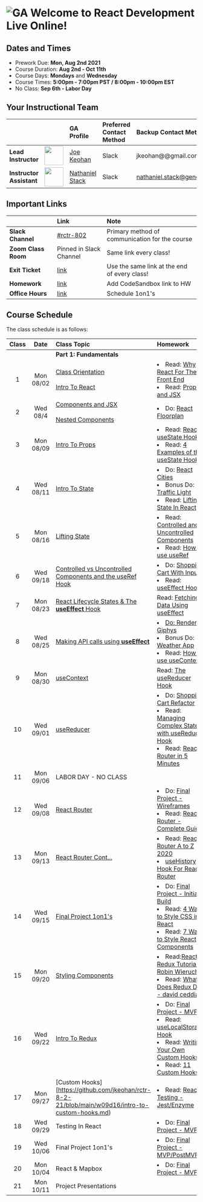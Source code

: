 # ![GA](https://ga-dash.s3.amazonaws.com/production/assets/logo-9f88ae6c9c3871690e33280fcf557f33.png) Welcome to React Development Live Online!

## Dates and Times

* Prework Due: **Mon, Aug 2nd 2021**
* Course Duration: **Aug 2nd - Oct 11th**
* Course Days: **Mondays** and **Wednesday**
* Course Times: **5:00pm - 7:00pm PST / 8:00pm - 10:00pm EST** 
* No Class: **Sep 6th - Labor Day**


## Your Instructional Team

| | | GA Profile | Preferred Contact Method | Backup Contact Method |
| :--- | :--- | :--- | :--- | :--- |
| **Lead Instructor** | <img src="https://i.imgur.com/QYb5xoN.png" height="50"> | [Joe Keohan](https://generalassemb.ly/instructors/joe-keohan/7866) | Slack | jkeohan@@gmail.com|
| **Instructor Assistant** | <img src="https://i.imgur.com/FmcnxV4.png" height="50"> |[Nathaniel Stack](https://generalassemb.ly/instructors/nathaniel-stack/22752) | Slack | nathaniel.stack@generalassemb.ly|


## Important Links

| | Link | Note | 
| :--- | :--- | :--- |
| **Slack Channel** | [#rctr-802]() | Primary method of communication for the course |
| **Zoom Class Room** | Pinned in Slack Channel | Same link every class! |
| **Exit Ticket** | [link](https://docs.google.com/forms/d/e/1FAIpQLScXC8fZxuNYXEWOIEcwZgGHkUqIW9EoFbrbGR5pVC3fIEfv_g/viewform) | Use the same link at the end of every class! |
| **Homework** | [link](https://docs.google.com/spreadsheets/d/1znSaQg63lTMiBTZCmFox-6ahVYti0gU_3LQ6V3vVpFo/edit#gid=566709901) | Add CodeSandbox link to HW |
| **Office Hours** | [link](https://docs.google.com/spreadsheets/d/1znSaQg63lTMiBTZCmFox-6ahVYti0gU_3LQ6V3vVpFo/edit#gid=1977257351) | Schedule 1on1's |



## Course Schedule

The class schedule is as follows:


| Class | Date | Class Topic | Homework | Recording |
| :---: | :---: | :--- | :--- | :---: |
||| **Part 1: Fundamentals** |
| 1  | Mon 08/02 | [Class Orientation](https://github.com/jkeohan/rctr-8-2-21/blob/main/w01d01/orientation.md)<br><br>[Intro To React](https://github.com/jkeohan/rctr-8-2-21/blob/main/w01d01/intro-to-react.md) | <li>Read: [Why React For The Front End](https://www.cloudways.com/blog/why-reactjs-for-front-end/)</li><li>Read: [Props and JSX](https://www.freecodecamp.org/news/react-components-jsx-props-for-beginners/)</li>| [Recording](https://youtu.be/5KhuVZcmyCY) |
| 2  | Wed 08/4 | [Components and JSX](https://github.com/jkeohan/rctr-8-2-21/blob/main/w01d02/components-and-jsx.md)<br><br>[Nested Components](https://github.com/jkeohan/rctr-8-2-21/blob/main/w01d02/nested-compnents.md)| <li>Do: [React Floorplan](https://github.com/jkeohan/rctr-8-2-21/blob/main/homework/w01/react-floorplan.md)</li>  </li> | [Recording](https://generalassembly.zoom.us/rec/share/XPF8ICc0CEMuUuaY-RRs7IawlzLYuv524359VqEgH2NwuifH5KT6CPSiFzVqzCkz.QI5fSVlS_h5bBzeG?startTime=1628121229000) |
| 3  | Mon 08/09 |  [Intro To Props](https://github.com/jkeohan/rctr-8-2-21/blob/main/w02d03/intro-to-props.md)| <li>Read: [React useState Hook](https://www.robinwieruch.de/react-usestate-hook)<li>Read: [4 Examples of the useState Hook](https://daveceddia.com/usestate-hook-examples/)</li> | [Recording](https://generalassembly.zoom.us/rec/share/HRUWdhLD8sxPW4Sg3yrU0RpdaRlrlwO5G9sncmE-yw1y5rAF7Tiq23GI1Arnx1CD.bljJqqnhY_04FJ9r?startTime=1628553265000)  |
| 4  | Wed 08/11 | [Intro To State](https://github.com/jkeohan/rctr-8-2-21/blob/main/w02d04/intro-to-state.md)  | <li> Do: [React Cities](https://github.com/jkeohan/rctr-8-2-21/blob/main/homework/w02/react_cities.md)</li><li>Bonus Do: [Traffic Light](https://github.com/jkeohan/rctr-8-2-21/blob/main/homework/w02/traffic_light.md)</li><li>Read: [Lifting State In React](https://www.robinwieruch.de/react-lift-state)</li> | [Recording](https://generalassembly.zoom.us/rec/share/DlraO1RdLlDeuN5LwM99dckFrRo3mnZbbG0-KWc9SKkfF1tnOioIVE6Kpt7NfNfb.c-790DjWDPhKQimn?startTime=1628726195000) |
| 5  | Mon 08/16 | [Lifting State](https://github.com/jkeohan/rctr-8-2-21/blob/main/w03d05/lifting-state.md) | <li>Read: [Controlled and Uncontrolled Components](https://medium.com/tech-tajawal/controlled-and-uncontrolled-components-in-react-6d5f260b46dd)</li> <li>Read: [How to use useRef](https://www.robinwieruch.de/react-ref?utm_campaign=Robin%20Wieruch%20-%20A%20Developer%27s%20Newsletter&utm_medium=email&utm_source=Revue%20newsletter)</li>| [Recording](https://youtu.be/foZulJ2E440) |
| 6  | Wed 09/18 | [Controlled vs Uncontrolled Components and the useRef Hook](https://github.com/jkeohan/rctr-8-2-21/blob/main/w03d06/controlled-uncontrolled-forms.md) |  <li>Do: [Shopping Cart With Input](https://github.com/jkeohan/rctr-8-2-21/blob/main/homework/w03/shoppingCart_with_input.md)</li><li>Read: [useEffect Hook](https://www.robinwieruch.de/react-hooks)</li> | [Recording](https://generalassembly.zoom.us/rec/share/r5WBWmzm8fQ04yyIARa5uAmE-y4jgQz3ErG0GBBsn03635IW205xGhLtMj-ITD7C.Xc1ivpqSiMa91dfo?startTime=1629330304000)| |
| 7  | Mon 08/23 | [React Lifecycle States & The **useEffect** Hook](https://github.com/jkeohan/rctr-8-2-21/blob/main/w04d07/intro-to-the-component.lfiecycle.md)|Read: [Fetching Data Using useEffect](https://www.robinwieruch.de/react-hooks-fetch-data) | [Recording](https://generalassembly.zoom.us/rec/share/0DzqeRiQFiCBY-bCYbyMGKgAsI1BLnLL56N7vE3CGz7DfTHplr2-C0vYovx3eCQF.u-diuWvm_Ux3x5F4?startTime=1629762804000)| |
| 8  | Wed 08/25 | [Making API calls using **useEffect**](https://github.com/jkeohan/rctr-8-2-21/blob/main/w04d08/intro-to-fetching-data.md) |<li>[Do: Render Giphys](https://github.com/jkeohan/rctr-8-2-21/blob/main/homework/w04/giphy.md)</li> <li>Bonus Do: [Weather App](https://github.com/jkeohan/rctr-8-2-21/blob/main/homework/w04/weather-app.md)</li><li>Read: [How To use useContext](https://www.robinwieruch.de/react-usecontext-hook)</li>| [Recording](https://generalassembly.zoom.us/rec/share/sC3StI-N20M4OTb2xRdVpCIZmldwlOvYPyOS8gpxxItYY5k4KYPMhLGzXcHxOUBy.OFoGvCpxryCvRiZv?startTime=1629936098000) |  |
| 9  | Mon 08/30 | [useContext](https://github.com/jkeohan/rctr-8-2-21/blob/main/w05d09/intro-to-useContent.md) | Read: [The useReducer Hook](https://www.robinwieruch.de/react-usereducer-hook)  | [Recording](https://generalassembly.zoom.us/rec/share/9R6Gb8790MLg6XEi5KSHzACYesmnDf2x01AdAMUC0J4snCHfGZX5HYe6N1FNmteJ.dY7tq2cy69tNxvus?startTime=1630367174000) |
| 10  | Wed 09/01 | [useReducer](https://github.com/jkeohan/rctr-8-2-21/blob/main/w05d10/intro-to-useReducer.md) | <li>Do: [Shopping Cart Refactor](https://github.com/jkeohan/rctr-8-2-21/blob/main/homework/w05/shopping-cart-refactor.md)</li><li>Read: [Managing Complex State with useReducer Hook](https://medium.com/swlh/react-managing-complex-state-transitions-with-usereducer-e37536b12944)</li><li>Read: [React Router in 5 Minutes](https://www.freecodecamp.org/news/react-router-in-5-minutes/)</li> | [Recording](https://generalassembly.zoom.us/rec/share/nzq0tixuxPMyRAph1Mi2TWsw21AqWBveop46dNNGxm_R2yCn5mFEKYJPZ_yqO7aZ.8VsF5b_7miiU3Xh-?startTime=1630540437000) |
| 11  | Mon 09/06 | LABOR DAY - NO CLASS |  |  |
| 12  | Wed 09/08 | [React Router](https://github.com/jkeohan/rctr-8-2-21/blob/main/w06d11/intro-to-react-router-part1.md) | <li>Do: [Final Project - Wireframes](https://github.com/jkeohan/rctr-final-project)</li> <li>Read: [React Router - Complete Guide](https://www.sitepoint.com/react-router-complete-guide/)</li> | [Recording](https://generalassembly.zoom.us/rec/share/FJVsC1Iq68pfRnUBSaicWEHWvmUt9fphz94PkasZlWpN0CytXOlGcOE60XrMFiVm.UL8Tt74LR5Ig0ior?startTime=1631145228000) |
| 13  | Mon 09/13 | [React Router Cont...](https://github.com/jkeohan/rctr-8-2-21/blob/main/w07d12/intro-to-react-router-part2.md) | <li>Read: [React Router A to Z 2020](https://medium.com/@SakibAdnan/react-router-a-to-z-2020-11310fb2e74a)</li><li>[useHistory Hook For React Router](https://medium.com/javascript-in-plain-english/navigating-your-react-app-with-the-usehistory-hook-c7c465bfc6f6)</li>| [Recording](https://generalassembly.zoom.us/rec/share/NfqtTo7yhA0vyf5w-dXPBlX0V7T4Oqvu58p7jusGPjBHj8nFP88Gft0zdUPtY534.RH0GJwmfPAspZb9R?startTime=1631577231000) |
| 14  | Wed 09/15|  [Final Project 1on1's](https://docs.google.com/spreadsheets/d/1znSaQg63lTMiBTZCmFox-6ahVYti0gU_3LQ6V3vVpFo/edit#gid=367518296) | <li>Do: [Final Project - Initial Build](https://github.com/jkeohan/rctr-final-project)</li> <li>Read: [4 Ways to Style CSS in React](https://www.robinwieruch.de/react-css-styling)</li><li>Read: [7 Ways to Style React Components](https://www.sitepoint.com/react-components-styling-options/)</li>  |  |
| 15  | Mon 09/20 | [Styling Components](https://github.com/jkeohan/rctr-8-2-21/blob/main/w08d14/intro-to-styled-components.md) | <li>Read:[React-Redux Tutorial - Robin Wieruch](https://www.robinwieruch.de/react-redux-tutorial#redux-store)</li><li>Read: [What Does Redux Do? - david ceddia](https://daveceddia.com/what-does-redux-do/)</li> | [Recording](https://generalassembly.zoom.us/rec/share/vIYGH0iGLJUYc1QeQuUpnQye12T3PmM_u9EHXRKI-1XU7cHcYQfITzPYBkRPqpMA.aPP9XvKmgpNxdiFy?startTime=1632181924000) |
| 16  | Wed 09/22 | [Intro To Redux](https://github.com/jkeohan/rctr-8-2-21/blob/main/w08d15/intro-to-redux.md)  | <li>Do: [Final Project - MVP](https://github.com/jkeohan/rctr-final-project)</li><li>Read: [useLocalStorage Hook](https://usehooks.com/useLocalStorage/)</li><li>Read: [Writing Your Own Custom Hooks](https://blog.bitsrc.io/writing-your-own-custom-hooks-4fbcf77e112e)</li><li>Read: [11 Custom Hooks](https://blog.bitsrc.io/11-useful-custom-react-hooks-for-your-next-app-c66307cf0f0c)</li>  | [Recording](https://generalassembly.zoom.us/rec/share/PwX_1_MPHltrdEmSrCWmqfzEA9PS4ed0XNOJ6778aAi4pnXYV9IdMv8QO_V1Ztlb.wK2OUNQhCFnmgICT?startTime=1632354992000) |
| 17 | Mon 09/27 | [Custom Hooks][https://github.com/jkeohan/rctr-8-2-21/blob/main/w09d16/intro-to-custom-hooks.md) |<li>Read: [React Testing - Jest/Enzyme](https://medium.com/javascript-in-plain-english/testing-in-react-part-1-types-tools-244107abf0c6)</li>  | []() |
| 18  | Wed 09/29 | Testing In React| <li>Do: [Final Project - MVP](https://github.com/jkeohan/rctr-final-project)</li>  | []() |
| 19  | Wed 10/06 |  Final Project 1on1's  | <li>Do: [Final Project - MVP/PostMVP](https://github.com/jkeohan/rctr-final-project)</li> |  |
| 20  | Mon 10/04 | React & Mapbox  | <li>Do: [Final Project - MVP](https://github.com/jkeohan/rctr-final-project)</li> | []() |
| 21  | Mon 10/11 | Project Presentations |  |  |

<!--  -->

<!-- <li>Read: [D3 & React](https://wattenberger.com/blog/react-and-d3#creating-svg-elements)</li>  -->

